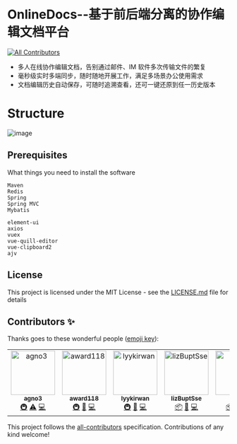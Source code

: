 # OnlineDocs--基于前后端分离的协作编辑文档平台
[![All Contributors](https://img.shields.io/badge/all_contributors-5-orange.svg?style=flat-square)](#contributors)

* 多人在线协作编辑文档，告别通过邮件、IM 软件多次传输文件的繁复
* 毫秒级实时多端同步，随时随地开展工作，满足多场景办公使用需求
* 文档编辑历史自动保存，可随时追溯查看，还可一键还原到任一历史版本

# Structure

![image](https://i.loli.net/2019/07/12/5d2847ddcb40f24111.png)

## Prerequisites

What things you need to install the software

```
Maven
Redis
Spring
Spring MVC
Mybatis

element-ui
axios
vuex
vue-quill-editor
vue-clipboard2
ajv
```

## License

This project is licensed under the MIT License - see the [LICENSE.md](LICENSE.md) file for details

## Contributors ✨

Thanks goes to these wonderful people ([emoji key](https://allcontributors.org/docs/en/emoji-key)):

<!-- ALL-CONTRIBUTORS-LIST:START - Do not remove or modify this section -->
<!-- prettier-ignore -->
<table>
  <tr>
    <td align="center"><a href="https://agno3xzy.github.io"><img src="https://avatars3.githubusercontent.com/u/35889675?v=4" width="100px;" alt="agno3"/><br /><sub><b>agno3</b></sub></a><br /><a href="#infra-agno3xzy" title="Infrastructure (Hosting, Build-Tools, etc)">🚇</a> <a href="https://github.com/agno3xzy/Online-Docs/commits?author=agno3xzy" title="Tests">⚠️</a> <a href="https://github.com/agno3xzy/Online-Docs/commits?author=agno3xzy" title="Code">💻</a></td>
    <td align="center"><a href="https://github.com/award118"><img src="https://avatars1.githubusercontent.com/u/43327595?v=4" width="100px;" alt="award118"/><br /><sub><b>award118</b></sub></a><br /><a href="#infra-award118" title="Infrastructure (Hosting, Build-Tools, etc)">🚇</a> <a href="https://github.com/agno3xzy/Online-Docs/commits?author=award118" title="Documentation">📖</a> <a href="https://github.com/agno3xzy/Online-Docs/commits?author=award118" title="Code">💻</a></td>
    <td align="center"><a href="https://github.com/lyykirwan"><img src="https://avatars2.githubusercontent.com/u/34850501?v=4" width="100px;" alt="lyykirwan"/><br /><sub><b>lyykirwan</b></sub></a><br /><a href="#infra-lyykirwan" title="Infrastructure (Hosting, Build-Tools, etc)">🚇</a> <a href="#design-lyykirwan" title="Design">🎨</a> <a href="https://github.com/agno3xzy/Online-Docs/commits?author=lyykirwan" title="Code">💻</a></td>
    <td align="center"><a href="https://github.com/lizBuptSse"><img src="https://avatars1.githubusercontent.com/u/35185428?v=4" width="100px;" alt="lizBuptSse"/><br /><sub><b>lizBuptSse</b></sub></a><br /><a href="#platform-lizBuptSse" title="Packaging/porting to new platform">📦</a> <a href="#design-lizBuptSse" title="Design">🎨</a> <a href="https://github.com/agno3xzy/Online-Docs/commits?author=lizBuptSse" title="Code">💻</a></td>
    <td align="center"><a href="https://github.com/gui-li"><img src="https://avatars2.githubusercontent.com/u/23182403?v=4" width="100px;" alt="Gui Li"/><br /><sub><b>Gui Li</b></sub></a><br /><a href="#platform-gui-li" title="Packaging/porting to new platform">📦</a> <a href="#design-gui-li" title="Design">🎨</a> <a href="https://github.com/agno3xzy/Online-Docs/commits?author=gui-li" title="Code">💻</a></td>
  </tr>
</table>

<!-- ALL-CONTRIBUTORS-LIST:END -->

This project follows the [all-contributors](https://github.com/all-contributors/all-contributors) specification. Contributions of any kind welcome!
